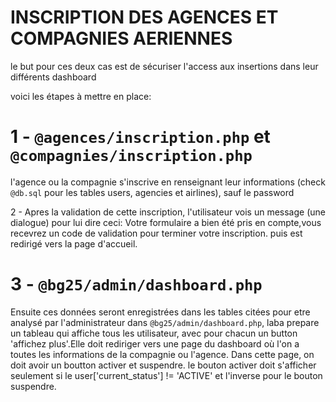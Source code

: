 # INSCRIPTION DES AGENCES ET COMPAGNIES AERIENNES

le but pour ces deux cas est de sécuriser l'access aux insertions dans leur différents dashboard

voici les étapes à mettre en place:

# 1 - `@agences/inscription.php` et `@compagnies/inscription.php`

l'agence ou la compagnie s'inscrive en renseignant leur informations (check `@db.sql` pour les tables users, agencies et airlines), sauf le password

2 - Apres la validation de cette inscription, l'utilisateur vois un message (une dialogue) pour lui dire ceci: Votre formulaire a bien été pris en compte,vous recevrez un code de validation pour terminer votre inscription. puis est redirigé vers la page d'accueil.

# 3 - `@bg25/admin/dashboard.php`

Ensuite ces données seront enregistrées dans les tables citées pour etre analysé par l'administrateur dans `@bg25/admin/dashboard.php`, laba prepare un tableau qui affiche tous les utilisateur, avec pour chacun un button 'affichez plus'.Elle doit rediriger vers une page du dashboard où l'on a toutes les informations de la compagnie ou l'agence. Dans cette page, on doit avoir un boutton activer et suspendre. le bouton activer doit s'afficher seulement si le user['current_status'] != 'ACTIVE' et l'inverse pour le bouton suspendre.
